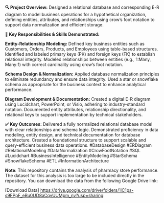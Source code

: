 **🔍 Project Overview:**
Designed a relational database and corresponding E-R diagram to model business operations for a hypothetical organization, defining entities, attributes, and relationships using crow’s foot notation to support data normalization and efficient storage.

**🧠 Key Responsibilities & Skills Demonstrated:**

**Entity-Relationship Modeling:**
Defined key business entities such as Customers, Orders, Products, and Employees using table-based structures.
Identified and labeled primary keys (PK) and foreign keys (FK) to establish relational integrity.
Modeled relationships between entities (e.g., 1:Many, Many:1) with correct cardinality using crow’s foot notation.

**Schema Design & Normalization:**
Applied database normalization principles to eliminate redundancy and ensure data integrity.
Used a star or snowflake schema as appropriate for the business context to enhance analytical performance.

**Diagram Development & Documentation:**
Created a digital E-R diagram using Lucidchart, PowerPoint, or Visio, adhering to industry-standard notation.
Documented entity attributes, relationship directionality, and relational keys to support implementation by technical stakeholders.

**✅ Key Outcomes:**
Delivered a fully normalized relational database model with clear relationships and schema logic.
Demonstrated proficiency in data modeling, entity design, and technical documentation for database architecture.
Created a foundational structure to support scalable and query-efficient business data operations.
#DatabaseDesign #ERDiagram #RelationalModeling #DataNormalization #CrowFootNotation #SQL #Lucidchart #BusinessIntelligence #EntityModeling #StarSchema #SnowflakeSchema #ETL #InformationArchitecture

**Note:**
This repository contains the analysis of pharmacy store performance. The dataset for this analysis is too large to be included directly in the repository. You can download the data from the following Google Drive link:

[Download Data] https://drive.google.com/drive/folders/1lC1ps-s9FPpF_eBu0UD8aCqvUUMpm_nv?usp=sharing
 
